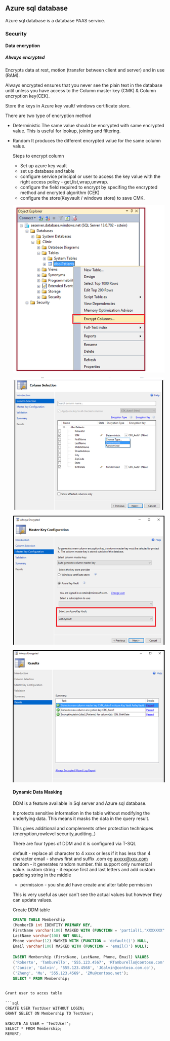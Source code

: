 ## Azure sql database

Azure sql database is a database PAAS service.



### Security

#### Data encryption

##### Always encrypted

Encrypts data at rest, motion (transfer between client and server) and in use (RAM).

Always encrypted ensures that you never see the plain text in the database until unless you have access to the Column master key (CMK) & Column encryption key(CEK).

Store the keys in Azure key vault/ windows certificate store.

There are two type of encryption method
 * Deterministic
   The same value should be encrypted with same encrypted value. This is useful for lookup, joining and filtering.
 * Random
   It produces the different encrypted value for the same column value.
   
   
   Steps to encrypt column
   
   * Set up azure key vault
   * set up database and table
   * configure service principal or user to access the key value with the right access policy - get,list,wrap,unwrap.
   * configure the field required to encrypt by specifing the encrypted method and encryted algorithm (CEK)
   * configure the store(Keyvault / windows store) to save CMK.
   
   ![](images/alwaysencryption1.PNG)
   
   ![](images/alwaysencryption2.PNG)
   
   ![](images/alwaysencryption3.PNG)
   
   ![](images/Alwaysencryption4.PNG)
   
   
   #### Dynamic Data Masking
   
   DDM is a feature available in Sql server and Azure sql database.
   
   It protects sensitive information in the table without modifying the underlying data. This means it masks the data in the query result.
   
   This gives additional and complements other protection techniques (encryption,rowlevel security,auditing..)
   
   There are four types of DDM and it is configured via T-SQL
   
   default - replace all character to 4 xxxx or less if it has less than 4 character
   email - shows first and suffix .com  eg axxxx@xxx.com
   random - it generates random number. this support only numerical value.
   custom string - it expose first and last letters and add custom padding string in the middle
   
   * permission - you should have create and alter table permission
   
   This is very useful as user can't see the actual values but however they can update values.
   
   Create DDM table
   ```sql
   CREATE TABLE Membership  
   (MemberID int IDENTITY PRIMARY KEY,  
   FirstName varchar(100) MASKED WITH (FUNCTION = 'partial(1,"XXXXXXX",0)') NULL,  
   LastName varchar(100) NOT NULL,  
   Phone varchar(12) MASKED WITH (FUNCTION = 'default()') NULL,  
   Email varchar(100) MASKED WITH (FUNCTION = 'email()') NULL);  
  
   INSERT Membership (FirstName, LastName, Phone, Email) VALUES   
   ('Roberto', 'Tamburello', '555.123.4567', 'RTamburello@contoso.com'),  
   ('Janice', 'Galvin', '555.123.4568', 'JGalvin@contoso.com.co'),  
   ('Zheng', 'Mu', '555.123.4569', 'ZMu@contoso.net');  
   SELECT * FROM Membership;  
```

Grant user to acces table

```sql
CREATE USER TestUser WITHOUT LOGIN;  
GRANT SELECT ON Membership TO TestUser;  
  
EXECUTE AS USER = 'TestUser';  
SELECT * FROM Membership;  
REVERT;  
```
